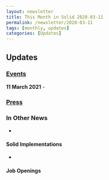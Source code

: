 ```yaml
---
layout: newsletter
title: This Month in Solid 2020-03-11
permalink: /newsletter/2020-03-11
tags: [monthly, updates]
categories: [Updates]
---
```


## Updates

### [Events](https://solidproject.org/events)

**11 March 2021** - 
  
### [Press](https://solidproject.org/press)

### In Other News

* 

#### Solid Implementations

*

#### Job Openings
